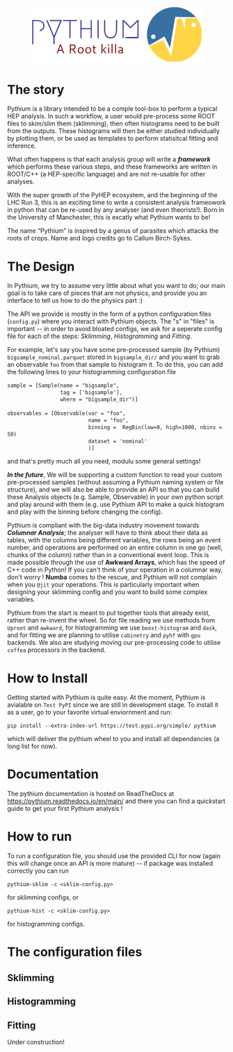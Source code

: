 <p align="center">
  <img src=https://github.com/MoAly98/Pythium/blob/maly-typing/misc/Pythium.png?raw=true" width="400" />
</p>

# The story
Pythium is a library intended to be a comple tool-box to perform a typical HEP analysis. In such a workflow, a user would pre-process some ROOT files to skim/slim them (sklimming), then often histograms need to be built from the outputs. These histograms will then be either studied individually by plotting them, or be used as templates to perform statisitcal fitting and inference. 

What often happens is that each analysis group will write a ***framework*** which performs these various steps, and these frameworks are written in ROOT/C++ (a HEP-specific language) and are not re-usable for other analyses. 

With the super growth of the PyHEP ecosystem, and the beginning of the LHC Run 3, this is an exciting time to write a consistent analysis frameowork in python that can be re-used by any analyser (and even theorists!). Born in the University of Manchester, this is excatly what Pythium wants to be! 

The name “Pythium” is inspired by a genus of parasites which attacks the roots of crops. Name and logo credits go to Callum Birch-Sykes.

# The Design
In Pythium, we try to assume very little about what you want to do; our main goal is to take care of pieces that are not physics, and provide you an interface to tell us how to do the physics part :)

The API we provide is mostly in the form of a python configuration files (`config.py`) where you interact with Pythium objects. The "s" in "files" is important -- in order to avoid bloated configs, we ask for a seperate config file for each of the steps: *Sklimming*, *Histogramming* and *Fitting*.

For example, let's say you have some pre-processed sample (by Pythium) `bigsample_nominal.parquet` stored in `bigsample_dir/` and you want to grab an observable `foo` from that sample to histogram it. To do this, you can add the following lines to your histogramming configuration file 

```
sample = [Sample(name = "bigsample", 
                 tag = ['bigsample'],
                 where = "bigsample_dir")]

observables = [Observable(var = "foo",
                          name = "foo", 
                          binning =  RegBin(low=0, high=1000, nbins = 50)
                          dataset = 'nominal'
                          )]
```
and that's pretty much all you need, modulu some general settings! 

 ***In the future***, We will be supporting a custom function to read your custom pre-processed samples (without assuming a Pythium naming system or file structure), and we will also be able to provide an API so that you can build these Analysis objects (e.g. Sample, Observable) in your own python script and play around with them (e.g. use Pythium API to make a quick histogram and play with the binning before changing the config). 

Pythium is compliant with the big-data industry movement towards ***Columnar Analysis***; the analyser will have to think about their data as tables, with the columns being different variables, the rows being an event number, and operations are performed on an entire column in one go (well, chunks of the column) rather than in a conventional event loop. This is made possible through the use of **Awkward Arrays**, which has the speed of C++ code in Python! If you can't think of your operation in a columnar way, don't worry ! **Numba** comes to the rescue, and Pythium will not complain when you `@jit` your operations. This is particularly important when designing your sklimming config and you want to build some complex variables. 


Pythium from the start is meant to put together tools that already exist, rather than re-invent the wheel. So for file reading we use methods from `Uproot` and `awkward`, for histogramming we use `boost-histogram` and `dask`, and for fitting we are planning to utilise `cabinetry` and `pyhf` with `gpu` backends. We also are studying moving our pre-processing code to utilise `coffea` processors in the backend. 

# How to Install 

Getting started with Pythium is quite easy. At the moment, Pythium is avialable on `Test PyPI` since we are still in development stage. To install it as a user, go to your favorite virtual enviornment and run: 
```
pip install --extra-index-url https://test.pypi.org/simple/ pythium
```
which will deliver the pythium wheel to you and install all dependancies (a long list for now). 

# Documentation

The pythium documentation is hosted on ReadTheDocs at 
https://pythium.readthedocs.io/en/main/ and there you can find a quickstart guide to get your first Pythium analysis !

# How to run 

To run a configuration file, you should use the provided CLI for now (again this will change once an API is more mature) -- if package was installed correctly you can run
```
pythium-sklim -c <sklim-config.py>
```
for sklimming configs, or 
```
pythium-hist -c <sklim-config.py>
```
for histogramming configs. 

# The configuration files 
## Sklimming 

## Histogramming 

## Fitting

Under construction!




<!-- Projec Aims:
-  Use ```Uproot``` to slim-down NTuples to small-size files (e.g. .json, .h5, .pkl)
  -   A dedicated configuration file for slimming is needed 
  - Cofiguration structure:
    - Add CL option ```--append```to be included to add branches to output files, but with required ```--outdir``` option to ensure user doesn't appednt to wrong files
    - A list of "Branch" objects to initialise with a ```(Name, Formula)```
    - A list of "AnalysisObjects" objects to initialise with ```SampleName, DSIDs = [...], Trees = [...], ON_branches = [...], OFF_branches = [...])```
      where "ON" is to keep and "OFF" to remove
-  Build a histogram wrapper around ```hist``` package 
  - A dedicated configuration file for histogramming is needed
  - Configuration structure:
    - A list of Histogram objects to initialise with  ```(Hist_Name, Branch, Binning = [...])```
    - Functionality to read in ROOT histograms
    - Cross-check needed between slimming and histogramming configurations
- Build a single confiugration file to set-up statsitcal workspace and perform a fit 
  - Add option to turn fitting off, if user needs just workspace to share 
-  A single configuration file for plotting and/or tables
- Classes to handle proper Logging
- Batch support 

Logo and Name credits to Callum Birch-Sykes  -->
